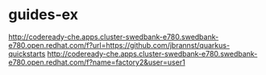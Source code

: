 # guides-ex


http://codeready-che.apps.cluster-swedbank-e780.swedbank-e780.open.redhat.com/f?url=https://github.com/jbrannst/quarkus-quickstarts
http://codeready-che.apps.cluster-swedbank-e780.swedbank-e780.open.redhat.com/f?name=factory2&user=user1
